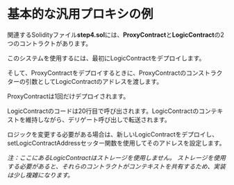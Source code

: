 # 基本的な汎用プロキシの例

関連するSolidityファイル**step4.sol**には、**ProxyContract**と**LogicContract**の2つのコントラクトがあります。

このシステムを使用するには、最初にLogicContractをデプロイします。

そして、ProxyContractをデプロイするときに、ProxyContractのコンストラクターの引数としてLogicContractのアドレスを渡します。

ProxyContractは1回だけデプロイされます。

LogicContractのコードは20行目で呼び出されます。LogicContractのコンテキストを維持しながら、デリゲート呼び出しで転送されます。

ロジックを変更する必要がある場合は、新しいLogicContractをデプロイし、setLogicContractAddressセッター関数を使用してそのアドレスを設定します。

*注：ここにあるLogicContractはストレージを使用しません。 ストレージを使用する必要があると、それらのコントラクトがコンテキストを共有するため、実装は少し複雑になります。*